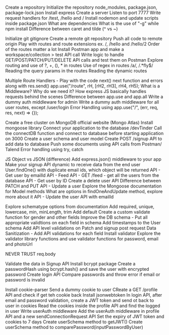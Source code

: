 Create a repository
Initialize the repository
node_modules, package.json, package-lock.json
Install express
Create a server
Listen to port 7777
Write request handlers for /test, /hello and /
Install nodemon and update scripts inside package.json
What are dependencies
What is the use of "-g" while npm install
Difference between caret and tilde (^ vs ~)

Initialize git
gitignore
Create a remote git repository
Push all code to remote origin
Play with routes and route extensions ex. /, /hello and /hello/2
Order of the routes matter a lot
Install Postman app and make a workspace/collection > test API call
Write logic to handle GET/POST/PATCH/PUT/DELETE API calls and test them on Postman
Explore routing and use of ?, +, (), * in routes
Use of regex in routes /a/, /.*fly$/
Reading the query params in the routes
Reading the dynamic routes

Multiple Route Handlers - Play with the code
next()
next function and errors along with res.send()
app.use("/route", rH, [rH2, rH3], rH4, rH5);
What is a Middleware? Why do we need it?
How express JS basically handles requests behind the scenes
Difference between app.use and app.all
Write a dummy auth middleware for admin
Write a dummy auth middleware for all user routes, except /user/login
Error Handling using app.use("/", (err, req, res, next) => {});

Create a free cluster on MongoDB official website (Mongo Atlas)
Install mongoose library
Connect your application to the database <Connection-url>/devTinder
Call the connectDB function and connect to database before starting application on 3000
Create a user schema and user model
Create POST /signup API to add data to database
Push some documents using API calls from Postman/ Talend
Error handling using try, catch

JS Object vs JSON (difference)
Add express.json() middleware to your app
Make your signup API dynamic to receive data from the end user
User.findOne() with duplicate email ids, which object will be returned
API - Get user by emailId
API - Feed API - GET /feed - get all the users from the database
API - Get user by ID
Create a delete user API
Difference between PATCH and PUT
API - Update a user
Explore the Mongoose documentation for Model methods
What are options in findOneAndUpdate method, explore more about it
API - Update the user API with emailId

Explore schematype options from documentation
Add required, unique, lowercase, min, minLength, trim
Add default
Create a custom validate function for gender and other fields
Improve the DB schema - Put all appropriate validtions on each field in schema
Add timestamps to the User schema
Add API level validations on Patch and signup post request
Data Sanitization - Add API validations for each field
Install validator
Explore the validator library functions and use validator functions for password, email and photoUrl

NEVER TRUST req.body

Validate the data in Signup API
Install bcrypt package
Create a passwordHash using bcrypt.hash() and save the user with encrypted password
Create login API
Compare passwords and throw error if email or password is invalid

Install cookie-parser
Send a dummy cookie to user
CReate a GET /profile API and check if get teh cookie back
Install jsonwebtoken
In login API, after email and password validation, create a JWT token and send ot back to user in cookies
Read the cookies inside the profile API and find the logged in user
Write userAuth middleware
Add the userAuth middleware in profile API and a new sendConnectionRequest API
Set the expiry of JWT token and cookies to 7 days
Create userSchema method to getJWT()
Create userSchema method to comparePassword(inputPasswordByUser)